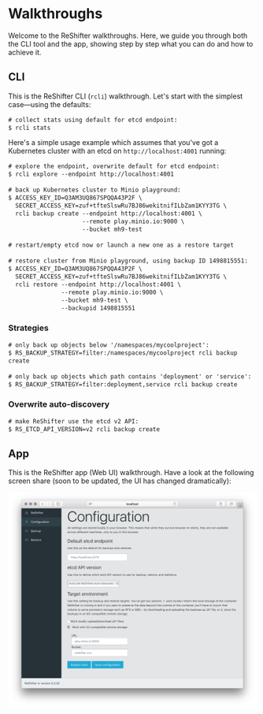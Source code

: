 # Walkthroughs

Welcome to the ReShifter walkthroughs. Here, we guide you through both the CLI tool and the app, showing step by step what you can do and how to achieve it.

## CLI

This is the ReShifter CLI (`rcli`) walkthrough. Let's start with the simplest case—using the defaults:

```
# collect stats using default for etcd endpoint:
$ rcli stats

```

Here's a simple usage example which assumes that you've got a Kubernetes cluster with an etcd on `http://localhost:4001` running:

```
# explore the endpoint, overwrite default for etcd endpoint:
$ rcli explore --endpoint http://localhost:4001

# back up Kubernetes cluster to Minio playground:
$ ACCESS_KEY_ID=Q3AM3UQ867SPQQA43P2F \
  SECRET_ACCESS_KEY=zuf+tfteSlswRu7BJ86wekitnifILbZam1KYY3TG \
  rcli backup create --endpoint http://localhost:4001 \
                     --remote play.minio.io:9000 \
                     --bucket mh9-test

# restart/empty etcd now or launch a new one as a restore target

# restore cluster from Minio playground, using backup ID 1498815551:
$ ACCESS_KEY_ID=Q3AM3UQ867SPQQA43P2F \
  SECRET_ACCESS_KEY=zuf+tfteSlswRu7BJ86wekitnifILbZam1KYY3TG \
  rcli restore --endpoint http://localhost:4001 \
               --remote play.minio.io:9000 \
               --bucket mh9-test \
               --backupid 1498815551
```

### Strategies

```
# only back up objects below '/namespaces/mycoolproject':
$ RS_BACKUP_STRATEGY=filter:/namespaces/mycoolproject rcli backup create

# only back up objects which path contains 'deployment' or 'service':
$ RS_BACKUP_STRATEGY=filter:deployment,service rcli backup create
```

### Overwrite auto-discovery

```
# make ReShifter use the etcd v2 API:
$ RS_ETCD_API_VERSION=v2 rcli backup create
```

## App

This is the ReShifter app (Web UI) walkthrough. Have a look at the following screen share (soon to be updated, the UI has changed dramatically):

[![Screen cast: Introducing ReShifter](../images/reshifter-ui.png)](https://www.useloom.com/share/e590aedeb95b441fb23ab4f9e9e80c32 "Introducing ReShifter")  
